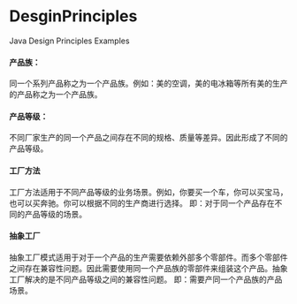 # DesginPrinciples
Java Design Principles Examples 

#### 产品族：
同一个系列产品称之为一个产品族。例如：美的空调，美的电冰箱等所有美的生产的产品称之为一个产品族。
#### 产品等级：
不同厂家生产的同一个产品之间存在不同的规格、质量等差异。因此形成了不同的产品等级。
#### 工厂方法
工厂方法适用于不同产品等级的业务场景。例如，你要买一个车，你可以买宝马，也可以买奔驰。你可以根据不同的生产商进行选择。
即：对于同一个产品存在不同的产品等级的场景。
#### 抽象工厂
抽象工厂模式适用于对于一个产品的生产需要依赖外部多个零部件。而多个零部件之间存在兼容性问题。因此需要使用同一个产品族的零部件来组装这个产品。抽象工厂解决的是不同产品等级之间的兼容性问题。
即：需要产同一个产品族的产品场景。